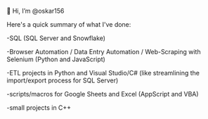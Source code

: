 👋 Hi, I’m @oskar156

Here's a quick summary of what I've done:

-SQL (SQL Server and Snowflake)

-Browser Automation / Data Entry Automation / Web-Scraping with Selenium (Python and JavaScript)

-ETL projects in Python and Visual Studio/C# (like streamlining the import/export process for SQL Server)

-scripts/macros for Google Sheets and Excel (AppScript and VBA)

-small projects in C++
  

<!---
oskar156/oskar156 is a ✨ special ✨ repository because its `README.md` (this file) appears on your GitHub profile.
You can click the Preview link to take a look at your changes.
--->
